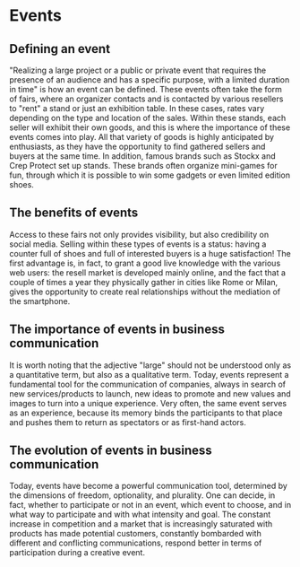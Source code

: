 # Events
## Defining an event

"Realizing a large project or a public or private event that requires the presence of an audience and has a specific purpose, with a limited duration in time" is how an event can be defined. These events often take the form of fairs, where an organizer contacts and is contacted by various resellers to "rent" a stand or just an exhibition table. In these cases, rates vary depending on the type and location of the sales. Within these stands, each seller will exhibit their own goods, and this is where the importance of these events comes into play. All that variety of goods is highly anticipated by enthusiasts, as they have the opportunity to find gathered sellers and buyers at the same time. In addition, famous brands such as Stockx and Crep Protect set up stands. These brands often organize mini-games for fun, through which it is possible to win some gadgets or even limited edition shoes.

## The benefits of events

Access to these fairs not only provides visibility, but also credibility on social media. Selling within these types of events is a status: having a counter full of shoes and full of interested buyers is a huge satisfaction!
The first advantage is, in fact, to grant a good live knowledge with the various web users: the resell market is developed mainly online, and the fact that a couple of times a year they physically gather in cities like Rome or Milan, gives the opportunity to create real relationships without the mediation of the smartphone.

## The importance of events in business communication

It is worth noting that the adjective "large" should not be understood only as a quantitative term, but also as a qualitative term. Today, events represent a fundamental tool for the communication of companies, always in search of new services/products to launch, new ideas to promote and new values and images to turn into a unique experience. Very often, the same event serves as an experience, because its memory binds the participants to that place and pushes them to return as spectators or as first-hand actors.

## The evolution of events in business communication

Today, events have become a powerful communication tool, determined by the dimensions of freedom, optionality, and plurality. One can decide, in fact, whether to participate or not in an event, which event to choose, and in what way to participate and with what intensity and goal. The constant increase in competition and a market that is increasingly saturated with products has made potential customers, constantly bombarded with different and conflicting communications, respond better in terms of participation during a creative event.



